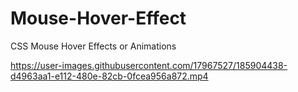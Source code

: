 # Mouse-Hover-Effect
CSS Mouse Hover Effects or Animations


https://user-images.githubusercontent.com/17967527/185904438-d4963aa1-e112-480e-82cb-0fcea956a872.mp4


